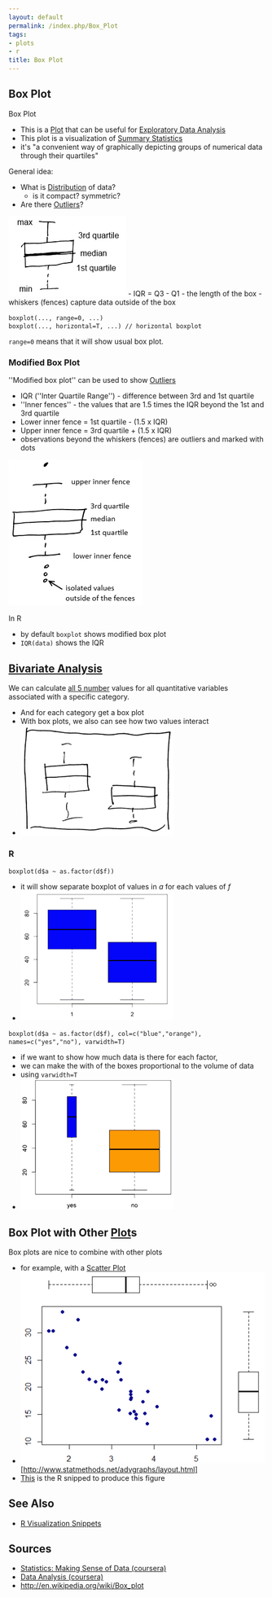```yaml
---
layout: default
permalink: /index.php/Box_Plot
tags:
- plots
- r
title: Box Plot
---
```

## Box Plot
Box Plot
- This is a [Plot](Plot) that can be useful for [Exploratory Data Analysis](Exploratory_Data_Analysis)
- This plot is a visualization of [Summary Statistics](Summary_Statistics)
- it's "a convenient way of graphically depicting groups of numerical data through their quartiles"


General idea:
- What is [Distribution](Distribution) of data? 
  - is it compact? symmetric?
- Are there [Outliers](Outliers)?


<img src="https://raw.githubusercontent.com/alexeygrigorev/wiki-figures/master/crs/da/boxplot.png" alt="Image">
- IQR = Q3 - Q1 - the length of the box
- whiskers (fences) capture data outside of the box


```text only
boxplot(..., range=0, ...)
boxplot(..., horizontal=T, ...) // horizontal boxplot
```

<code>range=0</code> means that it will show usual box plot.


### Modified Box Plot
''Modified box plot'' can be used to show [Outliers](Outliers)

- IQR (''Inter Quartile Range'') - difference between 3rd and 1st quartile 
- ''Inner fences'' - the values that are 1.5 times the IQR beyond the 1st and 3rd quartile 
- Lower inner fence = 1st quartile - (1.5 x IQR)
- Upper inner fence = 3rd quartile + (1.5 x IQR)
- observations beyond the whiskers (fences) are outliers and marked with dots 


<img src="https://raw.githubusercontent.com/alexeygrigorev/wiki-figures/master/crs/da/boxplot-modified.png" alt="Image">

In R
- by default <code>boxplot</code> shows modified box plot
- <code>IQR(data)</code> shows the IQR


## [Bivariate Analysis](Bivariate_Analysis)
We can calculate [all 5 number](Summary_Statistics) values for all quantitative variables associated with a specific category.
- And for each category get a box plot 
- With box plots, we also can see how two values interact 
- <img src="https://raw.githubusercontent.com/alexeygrigorev/wiki-figures/master/crs/da/boxplot-bivariate.png" alt="Image">


### R
```text only
boxplot(d$a ~ as.factor(d$f))
```
- it will show separate boxplot of values in $a$ for each values of $f$ 
- <img src="https://raw.githubusercontent.com/alexeygrigorev/wiki-figures/master/crs/da/boxplot-bivariate-r.png" alt="Image">

```gdscript
boxplot(d$a ~ as.factor(d$f), col=c("blue","orange"), names=c("yes","no"), varwidth=T)
```
- if we want to show how much data is there for each factor, 
- we can make the with of the boxes proportional to the volume of data
- using <code>varwidth=T</code>
- <img src="https://raw.githubusercontent.com/alexeygrigorev/wiki-figures/master/crs/da/boxplot-bivariate-r2.png" alt="Image">


## Box Plot with Other [Plot](Plot)s
Box plots are nice to combine with other plots
- for example, with a [Scatter Plot](Scatter_Plot) 
- <img src="https://raw.githubusercontent.com/alexeygrigorev/wiki-figures/master/b/openintrostat/scatter-plot-with-boxplot.png" alt="Image"> [http://www.statmethods.net/advgraphs/layout.html]
- [This](R_Visualization_Snippets#Scatter_Plot_and_Box_Plots) is the R snipped to produce this figure


## See Also
- [R Visualization Snippets](R_Visualization_Snippets)

## Sources
- [Statistics: Making Sense of Data (coursera)](Statistics__Making_Sense_of_Data_(coursera))
- [Data Analysis (coursera)](Data_Analysis_(coursera))
- http://en.wikipedia.org/wiki/Box_plot
